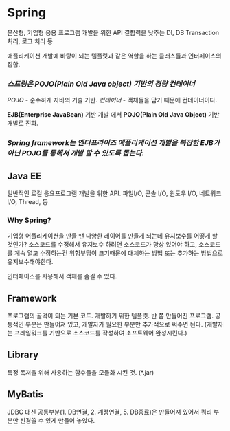 # Spring
분산형, 기업형 응용 프로그램 개발을 위한 API
결합력을 낮추는 DI, DB Transaction 처리, 로그 처리 등

애플리케이션 개발에 바탕이 되는 템플릿과 같은 역할을 하는 클래스들과 인터페이스의 집합.

### ***스프링은 POJO(Plain Old Java object) 기반의 경량 컨테이너***
*POJO* - 순수하게 자바의 기술 기반.
*컨테이너* - 객체들을 담기 때문에 컨테이너이다.

**EJB(Enterprise JavaBean)** 기반 개발 에서 **POJO(Plain Old Java Object)** 기반 개발로 진화.

### ***Spring framework는 엔터프라이즈 애플리케이션 개발을 복잡한 EJB가 아닌 POJO를 통해서 개발 할 수 있도록 돕는다.***

## Java EE
일반적인 로컬 응요프로그램 개발을 위한 API. 파일I/O, 콘솔 I/O, 윈도우 I/O, 네트워크 I/O, Thread, 등

### Why Spring? 
기업형 어플리케이션을 만들 땐 다양한 레이어를 만들게 되는데 유지보수를 어떻게 할 것인가? 소스코드를 수정해서 유지보수 하려면 소스코드가 항상 있어야 하고, 소스코드를 계속 열고 수정하는건 위험부담이 크기때문에 대체하는 방법 또는 추가하는 방법으로 유지보수해야한다.

인터페이스를 사용해서 객체를 숨길 수 있다.

## Framework
프로그램의 골격이 되는 기본 코드. 개발하기 위한 템플릿. 반 쯤 만들어진 프로그램.
공통적인 부분은 만들어져 있고, 개발자가 필요한 부분만 추가적으로 써주면 된다.
(개발자는 프레임워크를 기반으로 소스코드를 작성하여 소프트웨어 완성시킨다.)

## Library
특정 목저을 위해 사용하는 함수들을 모듈화 시킨 것. (*.jar)

## MyBatis
JDBC 대신 공통부분(1. DB연결, 2. 계정연결, 5. DB종료)은 만들어져 있어서 쿼리 부분만 신경쓸 수 있게 만들어 놓았다.
